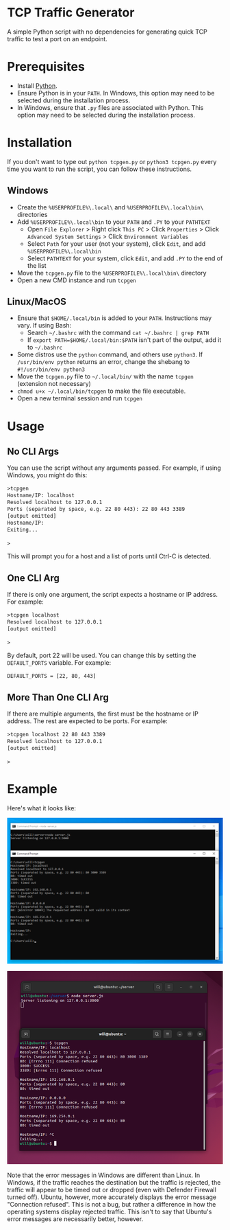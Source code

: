 # TCP Traffic Generator
A simple Python script with no dependencies for generating quick TCP traffic to test a port on an endpoint. 

# Prerequisites
- Install [Python](https://www.python.org/).
- Ensure Python is in your `PATH`. In Windows, this option may need to be selected during the installation process.
- In Windows, ensure that `.py` files are associated with Python. This option may need to be selected during the installation process.


# Installation
If you don't want to type out `python tcpgen.py` or `python3 tcpgen.py` every time you want to run the script, you can follow these instructions.
## Windows
- Create the `%USERPROFILE%\.local\` and `%USERPROFILE%\.local\bin\` directories
- Add `%USERPROFILE%\.local\bin` to your `PATH` and `.PY` to your `PATHTEXT`
  - Open `File Explorer` > Right click `This PC` > Click `Properties` > Click `Advanced System Settings` > Click `Environment Variables`
  - Select `Path` for your user (not your system), click `Edit`, and add `%USERPROFILE%\.local\bin`
  - Select `PATHTEXT` for your system, click `Edit`, and add `.PY` to the end of the list
- Move the `tcpgen.py` file to the `%USERPROFILE%\.local\bin\` directory
- Open a new CMD instance and run `tcpgen`

## Linux/MacOS
- Ensure that `$HOME/.local/bin` is added to your `PATH`. Instructions may vary. If using Bash:
  - Search `~/.bashrc` with the command `cat ~/.bashrc | grep PATH` 
  - If `export PATH=$HOME/.local/bin:$PATH` isn't part of the output, add it to `~/.bashrc`
- Some distros use the `python` command, and others use `python3`. If `/usr/bin/env python` returns an error, change the shebang to `#!/usr/bin/env python3`
- Move the `tcpgen.py` file to `~/.local/bin/` with the name `tcpgen` (extension not necessary)
- `chmod u+x ~/.local/bin/tcpgen` to make the file executable.
- Open a new terminal session and run `tcpgen`

# Usage
## No CLI Args
You can use the script without any arguments passed. For example, if using Windows, you might do this:
```
>tcpgen
Hostname/IP: localhost
Resolved localhost to 127.0.0.1
Ports (separated by space, e.g. 22 80 443): 22 80 443 3389
[output omitted]
Hostname/IP:
Exiting...

>
```
This will prompt you for a host and a list of ports until Ctrl-C is detected.
## One CLI Arg
If there is only one argument, the script expects a hostname or IP address. For example:
```
>tcpgen localhost
Resolved localhost to 127.0.0.1
[output omitted]

>
```

By default, port 22 will be used. You can change this by setting the `DEFAULT_PORTS` variable. For example:
```
DEFAULT_PORTS = [22, 80, 443]
```

## More Than One CLI Arg
If there are multiple arguments, the first must be the hostname or IP address. The rest are expected to be ports. For example:
```
>tcpgen localhost 22 80 443 3389
Resolved localhost to 127.0.0.1
[output omitted]

>
```

# Example
Here's what it looks like:

![Windows](./.github/windows_example.png)

![Ubuntu](./.github/ubuntu_example.png)

Note that the error messages in Windows are different than Linux. In Windows, if the traffic reaches the destination but the traffic is rejected, the traffic will appear to be timed out or dropped (even with Defender Firewall turned off). Ubuntu, however, more accurately displays the error message "Connection refused". This is not a bug, but rather a difference in how the operating systems display rejected traffic. This isn't to say that Ubuntu's error messages are necessarily better, however.
